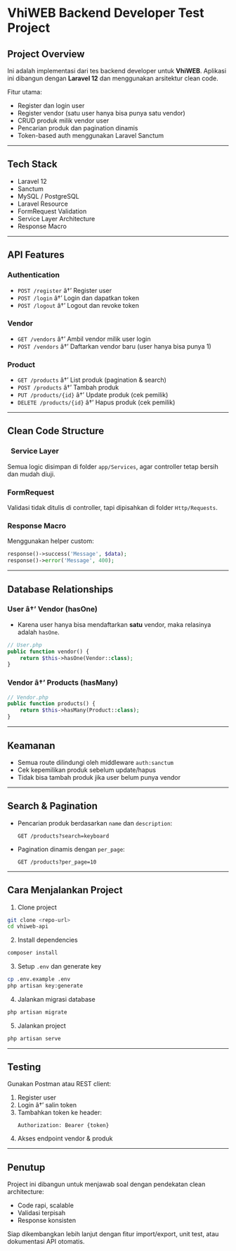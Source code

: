 # VhiWEB Backend Developer Test Project

## Project Overview

Ini adalah implementasi dari tes backend developer untuk **VhiWEB**. Aplikasi ini dibangun dengan **Laravel 12** dan menggunakan arsitektur clean code.

Fitur utama:
- Register dan login user
- Register vendor (satu user hanya bisa punya satu vendor)
- CRUD produk milik vendor user
- Pencarian produk dan pagination dinamis
- Token-based auth menggunakan Laravel Sanctum

---

## Tech Stack

- Laravel 12
- Sanctum
- MySQL / PostgreSQL
- Laravel Resource
- FormRequest Validation
- Service Layer Architecture
- Response Macro

---

## API Features

###  Authentication
- `POST /register` â†’ Register user
- `POST /login` â†’ Login dan dapatkan token
- `POST /logout` â†’ Logout dan revoke token

###  Vendor
- `GET /vendors` â†’ Ambil vendor milik user login
- `POST /vendors` â†’ Daftarkan vendor baru (user hanya bisa punya 1)

###  Product
- `GET /products` â†’ List produk (pagination & search)
- `POST /products` â†’ Tambah produk
- `PUT /products/{id}` â†’ Update produk (cek pemilik)
- `DELETE /products/{id}` â†’ Hapus produk (cek pemilik)

---

##  Clean Code Structure

###   Service Layer
Semua logic disimpan di folder `app/Services`, agar controller tetap bersih dan mudah diuji.

###  FormRequest
Validasi tidak ditulis di controller, tapi dipisahkan di folder `Http/Requests`.

###  Response Macro
Menggunakan helper custom:

```php
response()->success('Message', $data);
response()->error('Message', 400);
```

---

##  Database Relationships

### User â†’ Vendor (hasOne)
- Karena user hanya bisa mendaftarkan **satu** vendor, maka relasinya adalah `hasOne`.

```php
// User.php
public function vendor() {
    return $this->hasOne(Vendor::class);
}
```

### Vendor â†’ Products (hasMany)
```php
// Vendor.php
public function products() {
    return $this->hasMany(Product::class);
}
```

---

## Keamanan

- Semua route dilindungi oleh middleware `auth:sanctum`
- Cek kepemilikan produk sebelum update/hapus
- Tidak bisa tambah produk jika user belum punya vendor

---

## Search & Pagination

- Pencarian produk berdasarkan `name` dan `description`:
  ```
  GET /products?search=keyboard
  ```
- Pagination dinamis dengan `per_page`:
  ```
  GET /products?per_page=10
  ```

---

##  Cara Menjalankan Project

1. Clone project
```bash
git clone <repo-url>
cd vhiweb-api
```

2. Install dependencies
```bash
composer install
```

3. Setup `.env` dan generate key
```bash
cp .env.example .env
php artisan key:generate
```

4. Jalankan migrasi database
```bash
php artisan migrate
```

5. Jalankan project
```bash
php artisan serve
```

---

##  Testing

Gunakan Postman atau REST client:
1. Register user
2. Login â†’ salin token
3. Tambahkan token ke header:
   ```
   Authorization: Bearer {token}
   ```
4. Akses endpoint vendor & produk

---

##  Penutup

Project ini dibangun untuk menjawab soal dengan pendekatan clean architecture:
- Code rapi, scalable
- Validasi terpisah
- Response konsisten

Siap dikembangkan lebih lanjut dengan fitur import/export, unit test, atau dokumentasi API otomatis.
